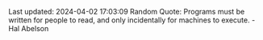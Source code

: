 Last updated: 2024-04-02 17:03:09
Random Quote: Programs must be written for people to read, and only incidentally for machines to execute. - Hal Abelson